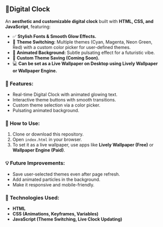## 🌟Digital Clock  

An **aesthetic and customizable digital clock** built with **HTML, CSS, and JavaScript**, featuring:  

- ✅ **Stylish Fonts & Smooth Glow Effects.**  
- 🎨 **Theme Switching:** Multiple themes (Cyan, Magenta, Neon Green, Red) with a custom color picker for user-defined themes.  
- 🌌 **Animated Background:** Subtle pulsating effect for a futuristic vibe.  
- 💾 **Custom Theme Saving (Coming Soon).**  
- 💻 **Can be set as a Live Wallpaper on Desktop using Lively Wallpaper or Wallpaper Engine.**  

### 📁 **Features:**  
- Real-time Digital Clock with animated glowing text.  
- Interactive theme buttons with smooth transitions.  
- Custom theme selection via a color picker.  
- Pulsating animated background.  

### 🚀 **How to Use:**  
1. Clone or download this repository.  
2. Open `index.html` in your browser.  
3. To set it as a live wallpaper, use apps like **Lively Wallpaper (Free)** or **Wallpaper Engine (Paid)**.  

### 💡 **Future Improvements:**  
- Save user-selected themes even after page refresh.  
- Add animated particles in the background.  
- Make it responsive and mobile-friendly.  

### 📌 **Technologies Used:**  
- **HTML**  
- **CSS (Animations, Keyframes, Variables)**  
- **JavaScript (Theme Switching, Live Clock Updating)**  

